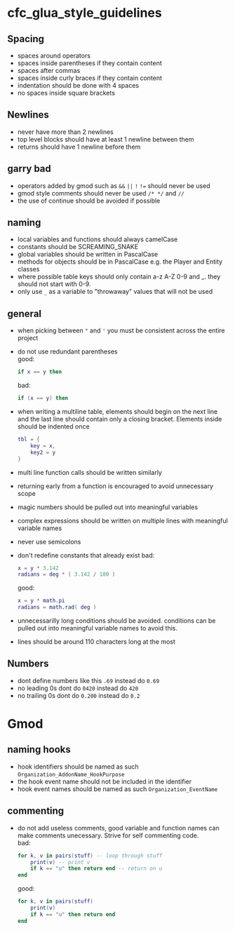 # cfc_glua_style_guidelines

##  Spacing
- spaces around operators
- spaces inside parentheses if they contain content
- spaces after commas
- spaces inside curly braces if they contain content
- indentation should be done with 4 spaces
- no spaces inside square brackets

## Newlines
- never have more than 2 newlines
- top level blocks should have at least 1 newline between them
- returns should have 1 newline before them

## garry bad
- operators added by gmod such as `&&` `||` `!` `!=` should never be used
- gmod style comments should never be used `/* */` and `//`
- the use of continue should be avoided if possible

## naming
- local variables and functions should always camelCase
- constants should be SCREAMING_SNAKE
- global variables should be written in PascalCase
- methods for objects should be in PascalCase e.g. the Player and Entity classes
- where possible table keys should only contain a-z A-Z 0-9 and \_.  they should not start with 0-9.
- only use `_` as a variable to "throwaway" values that will not be used

## general
- when picking between `"`  and `'` you must be consistent across the entire project
- do not use redundant parentheses  
  good:  
  ```lua
  if x == y then
  ```
  bad: 
  ```lua
  if (x == y) then
  ```

- when writing a multiline table, elements should begin on the next line and the last line should contain only a closing bracket. Elements inside should be indented once
  ```lua
  tbl = {
      key = x,
      key2 = y
  }
  ```
- multi line function calls should be written similarly 
- returning early from a function is encouraged to avoid unnecessary scope
- magic numbers should be pulled out into meaningful variables
- complex expressions should be written on multiple lines with meaningful variable names
- never use semicolons
- don't redefine constants that already exist
  bad:  
  ```lua
  x = y * 3.142
  radians = deg * ( 3.142 / 180 )
  ```
  good: 
  ```lua
  x = y * math.pi
  radians = math.rad( deg )
  ```
- unnecessarilly long conditions should be avoided. conditions can be pulled out into meaningful variable names to  avoid this.
- lines should be around 110 characters long at the most

## Numbers
- dont define numbers like this `.69` instead do `0.69`
- no leading 0s dont do `0420` instead do `420`
- no trailing 0s dont do `0.200` instead do `0.2`

# Gmod
## naming hooks
- hook identifiers should be named as such `Organization_AddonName_HookPurpose`
- the hook event name should not be included in the identifier
- hook event names should be named as such `Organization_EventName`

##  commenting
- do not add useless comments, good variable and function names can make comments unecessary. Strive for self commenting code.  
  bad:  
  ```lua
  for k, v in pairs(stuff) -- loop through stuff
      print(v) -- print v
      if k == "u" then return end -- return on u
  end
  ```
  good:
  ```lua
  for k, v in pairs(stuff)
      print(v)
      if k == "u" then return end
  end
  ```
